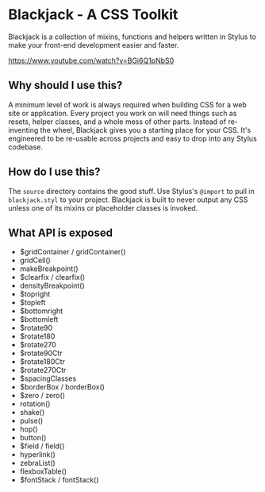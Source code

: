 # Blackjack - A CSS Toolkit

Blackjack is a collection of mixins, functions and helpers written in Stylus to make your front-end development easier and faster.

https://www.youtube.com/watch?v=BGi6Q1pNbS0

## Why should I use this?

A minimum level of work is always required when building CSS for a web site or application. Every project you work on will need things such as resets, helper classes, and a whole mess of other parts. Instead of re-inventing the wheel, Blackjack gives you a starting place for your CSS. It's engineered to be re-usable across projects and easy to drop into any Stylus codebase.

## How do I use this?

The `source` directory contains the good stuff. Use Stylus's `@import` to pull in `blackjack.styl` to your project.
Blackjack is built to never output any CSS unless one of its mixins or placeholder classes is invoked.

## What API is exposed

* $gridContainer / gridContainer()
* gridCell()
* makeBreakpoint()
* $clearfix / clearfix()
* densityBreakpoint()
* $topright
* $topleft
* $bottomright
* $bottomleft
* $rotate90
* $rotate180
* $rotate270
* $rotate90Ctr
* $rotate180Ctr
* $rotate270Ctr
* $spacingClasses
* $borderBox / borderBox()
* $zero / zero()
* rotation()
* shake()
* pulse()
* hop()
* button()
* $field / field()
* hyperlink()
* zebraList()
* flexboxTable()
* $fontStack / fontStack()
